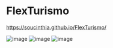 # FlexTurismo
https://soucinthia.github.io/FlexTurismo/

![image](https://user-images.githubusercontent.com/73072383/145145611-9b7ea9a8-0f65-4d5a-b18e-797e0b69581c.png)
![image](https://user-images.githubusercontent.com/73072383/145145743-c8910585-6444-421a-b1e1-346a5fd6d85c.png)
![image](https://user-images.githubusercontent.com/73072383/145145798-a82fec32-87c1-4650-99b3-a9edbffdc2fe.png)
